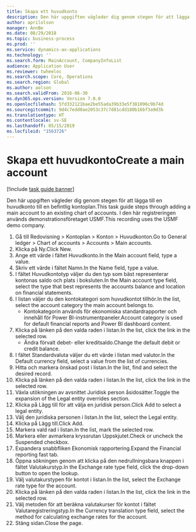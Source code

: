 ```yaml
---
title: Skapa ett huvudkonto
description: Den här uppgiften vägleder dig genom stegen för att lägga till en huvudkonto till en befintlig kontoplan.
author: aprilolson
manager: AnnBe
ms.date: 08/29/2018
ms.topic: business-process
ms.prod: ''
ms.service: dynamics-ax-applications
ms.technology: ''
ms.search.form: MainAccount, CompanyInfoList
audience: Application User
ms.reviewer: twheeloc
ms.search.scope: Core, Operations
ms.search.region: Global
ms.author: aolson
ms.search.validFrom: 2016-06-30
ms.dyn365.ops.version: Version 7.0.0
ms.openlocfilehash: 5fd332121bae2be55ada39b33e5f381096c9b74d
ms.sourcegitcommit: 9d4c7edd0ae2053c37c7d81cdd180b16bf3a9d3b
ms.translationtype: HT
ms.contentlocale: sv-SE
ms.lasthandoff: 05/15/2019
ms.locfileid: "1563726"
---
```

# <a name="create-a-main-account"></a><span data-ttu-id="8cdb7-103">Skapa ett huvudkonto</span><span class="sxs-lookup"><span data-stu-id="8cdb7-103">Create a main account</span></span>

[!include [task guide banner](../../includes/task-guide-banner.md)]

<span data-ttu-id="8cdb7-104">Den här uppgiften vägleder dig genom stegen för att lägga till en huvudkonto till en befintlig kontoplan.</span><span class="sxs-lookup"><span data-stu-id="8cdb7-104">This task guide steps through adding a main account to an existing chart of accounts.</span></span> <span data-ttu-id="8cdb7-105">I den här registreringen används demonstrationsföretaget USMF.</span><span class="sxs-lookup"><span data-stu-id="8cdb7-105">This recording uses the USMF demo company.</span></span>  

1. <span data-ttu-id="8cdb7-106">Gå till Redovisning > Kontoplan > Konton > Huvudkonton.</span><span class="sxs-lookup"><span data-stu-id="8cdb7-106">Go to General ledger > Chart of accounts > Accounts > Main accounts.</span></span>
2. <span data-ttu-id="8cdb7-107">Klicka på Ny.</span><span class="sxs-lookup"><span data-stu-id="8cdb7-107">Click New.</span></span>
3. <span data-ttu-id="8cdb7-108">Ange ett värde i fältet Huvudkonto.</span><span class="sxs-lookup"><span data-stu-id="8cdb7-108">In the Main account field, type a value.</span></span>
4. <span data-ttu-id="8cdb7-109">Skriv ett värde i fältet Namn.</span><span class="sxs-lookup"><span data-stu-id="8cdb7-109">In the Name field, type a value.</span></span>
5. <span data-ttu-id="8cdb7-110">I fältet Huvudkontotyp väljer du den typ som bäst representerar kontonas saldo och plats i boksluten.</span><span class="sxs-lookup"><span data-stu-id="8cdb7-110">In the Main account type field, select the type that best represents the accounts balance and location on financial statements.</span></span>
6. <span data-ttu-id="8cdb7-111">I listan väljer du den kontokategori som huvudkontot tillhör.</span><span class="sxs-lookup"><span data-stu-id="8cdb7-111">In the list, select the account category the main account belongs to.</span></span>
    * <span data-ttu-id="8cdb7-112">Kontokategorin används för ekonomiska standardrapporter och innehåll för Power BI-instrumentpaneler.</span><span class="sxs-lookup"><span data-stu-id="8cdb7-112">Account category is used for default financial reports and Power BI dashboard content.</span></span>  
7. <span data-ttu-id="8cdb7-113">Klicka på länken på den valda raden i listan.</span><span class="sxs-lookup"><span data-stu-id="8cdb7-113">In the list, click the link in the selected row.</span></span>
    * <span data-ttu-id="8cdb7-114">Ändra förvalt debet- eller kreditsaldo.</span><span class="sxs-lookup"><span data-stu-id="8cdb7-114">Change the default debit or credit balance.</span></span>  
8. <span data-ttu-id="8cdb7-115">I fältet Standardvaluta väljer du ett värde i listan med valutor.</span><span class="sxs-lookup"><span data-stu-id="8cdb7-115">In the Default currency field, select a value from the list of currencies.</span></span>
9. <span data-ttu-id="8cdb7-116">Hitta och markera önskad post i listan.</span><span class="sxs-lookup"><span data-stu-id="8cdb7-116">In the list, find and select the desired record.</span></span>
10. <span data-ttu-id="8cdb7-117">Klicka på länken på den valda raden i listan.</span><span class="sxs-lookup"><span data-stu-id="8cdb7-117">In the list, click the link in the selected row.</span></span>
11. <span data-ttu-id="8cdb7-118">Växla utökningen av avsnittet Juridisk person åsidosätter.</span><span class="sxs-lookup"><span data-stu-id="8cdb7-118">Toggle the expansion of the Legal entity overrides section.</span></span>
12. <span data-ttu-id="8cdb7-119">Klicka på Lägg till för att välja en juridisk person.</span><span class="sxs-lookup"><span data-stu-id="8cdb7-119">Click Add to select a legal entity.</span></span>
13. <span data-ttu-id="8cdb7-120">Välj den juridiska personen i listan.</span><span class="sxs-lookup"><span data-stu-id="8cdb7-120">In the list, select the Legal entity.</span></span>
14. <span data-ttu-id="8cdb7-121">Klicka på Lägg till.</span><span class="sxs-lookup"><span data-stu-id="8cdb7-121">Click Add.</span></span>
15. <span data-ttu-id="8cdb7-122">Markera vald rad i listan.</span><span class="sxs-lookup"><span data-stu-id="8cdb7-122">In the list, mark the selected row.</span></span>
16. <span data-ttu-id="8cdb7-123">Markera eller avmarkera kryssrutan Uppskjutet.</span><span class="sxs-lookup"><span data-stu-id="8cdb7-123">Check or uncheck the Suspended checkbox.</span></span>
17. <span data-ttu-id="8cdb7-124">Expandera snabbfliken Ekonomisk rapportering.</span><span class="sxs-lookup"><span data-stu-id="8cdb7-124">Expand the Financial reporting fast tab.</span></span>
18. <span data-ttu-id="8cdb7-125">Öppna sökningen genom att klicka på den nedrullningsbara knappen i fältet Valutakurstyp.</span><span class="sxs-lookup"><span data-stu-id="8cdb7-125">In the Exchange rate type field, click the drop-down button to open the lookup.</span></span>
19. <span data-ttu-id="8cdb7-126">Välj valutakurstypen för kontot i listan.</span><span class="sxs-lookup"><span data-stu-id="8cdb7-126">In the list, select the Exchange rate type for the account.</span></span>
20. <span data-ttu-id="8cdb7-127">Klicka på länken på den valda raden i listan.</span><span class="sxs-lookup"><span data-stu-id="8cdb7-127">In the list, click the link in the selected row.</span></span>
21. <span data-ttu-id="8cdb7-128">Välj metoden för att beräkna valutakurser för kontot i fältet Valutaregistreringstyp.</span><span class="sxs-lookup"><span data-stu-id="8cdb7-128">In the Currency translation type field, select the method for calculating exchange rates for the account.</span></span>
22. <span data-ttu-id="8cdb7-129">Stäng sidan.</span><span class="sxs-lookup"><span data-stu-id="8cdb7-129">Close the page.</span></span>

